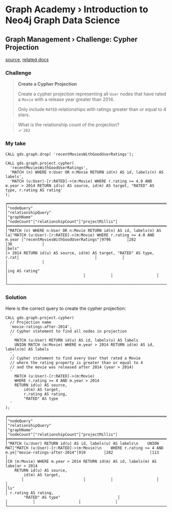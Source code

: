 # Graph Academy › Introduction to Neo4j Graph Data Science

## Graph Management › Challenge: Cypher Projection

[source](https://graphacademy.neo4j.com/courses/gds-product-introduction/2-graph-management/5-c-cypher-projection/), [related docs](https://neo4j.com/docs/graph-data-science/current/graph-project-cypher/#_multi_graph)

### Challenge

> **Create a Cypher Projection**
>
> Create a cypher projection representing all `User` nodes that have rated a `Movie` with a release year greater than 2014.  
>
> Only include `RATED` relationships with ratings greater than or equal to 4 stars.

> What is the relationship count of the projection?  
> ✓ `282`

### My take

```cypher
CALL gds.graph.drop( 'recentMoviesWithGoodUserRatings');

CALL gds.graph.project.cypher(
  'recentMoviesWithGoodUserRatings',
  'MATCH (n) WHERE n:User OR n:Movie RETURN id(n) AS id, labels(n) AS labels',
  'MATCH (u:User)-[r:RATED]->(m:Movie) WHERE r.rating >= 4.0 AND m.year > 2014 RETURN id(u) AS source, id(m) AS target, "RATED" AS type, r.rating AS rating'
);
```

```ascii
╒══════════════════════════════════════════════════════════════════════╤══════════════════════════════════════════════════════════════════════╤═════════════════════════════════╤═══════════╤═══════════════════╤═══════════════╕
│"nodeQuery"                                                           │"relationshipQuery"                                                   │"graphName"                      │"nodeCount"│"relationshipCount"│"projectMillis"│
╞══════════════════════════════════════════════════════════════════════╪══════════════════════════════════════════════════════════════════════╪═════════════════════════════════╪═══════════╪═══════════════════╪═══════════════╡
│"MATCH (n) WHERE n:User OR n:Movie RETURN id(n) AS id, labels(n) AS la│"MATCH (u:User)-[r:RATED]->(m:Movie) WHERE r.rating >= 4.0 AND m.year │"recentMoviesWithGoodUserRatings"│9796       │282                │36             │
│bels"                                                                 │> 2014 RETURN id(u) AS source, id(m) AS target, "RATED" AS type, r.rat│                                 │           │                   │               │
│                                                                      │ing AS rating"                                                        │                                 │           │                   │               │
└──────────────────────────────────────────────────────────────────────┴──────────────────────────────────────────────────────────────────────┴─────────────────────────────────┴───────────┴───────────────────┴───────────────┘
```

### Solution

Here is the correct query to create the cypher projection:

```cypher
CALL gds.graph.project.cypher(
  // Projection name
  'movie-ratings-after-2014',
  // Cypher statement to find all nodes in projection
  '
    MATCH (u:User) RETURN id(u) AS id, labels(u) AS labels
    UNION MATCH (m:Movie) WHERE m.year > 2014 RETURN id(m) AS id, labels(m) AS labels
  ',
  // Cypher statement to find every User that rated a Movie
  // where the rating property is greater than or equal to 4
  // and the movie was released after 2014 (year > 2014)
  '
    MATCH (u:User)-[r:RATED]->(m:Movie)
    WHERE r.rating >= 4 AND m.year > 2014
    RETURN id(u) AS source,
        id(m) AS target,
        r.rating AS rating,
        "RATED" AS type
  '
);
```

```ascii
╒══════════════════════════════════════════════════════════════════════╤══════════════════════════════════════════════════════════════════════╤══════════════════════════╤═══════════╤═══════════════════╤═══════════════╕
│"nodeQuery"                                                           │"relationshipQuery"                                                   │"graphName"               │"nodeCount"│"relationshipCount"│"projectMillis"│
╞══════════════════════════════════════════════════════════════════════╪══════════════════════════════════════════════════════════════════════╪══════════════════════════╪═══════════╪═══════════════════╪═══════════════╡
│"MATCH (u:User) RETURN id(u) AS id, labels(u) AS labels\n    UNION MAT│"MATCH (u:User)-[r:RATED]->(m:Movie)\n    WHERE r.rating >= 4 AND m.ye│"movie-ratings-after-2014"│910        │282                │113            │
│CH (m:Movie) WHERE m.year > 2014 RETURN id(m) AS id, labels(m) AS labe│ar > 2014
    RETURN id(u) AS source,
        id(m) AS target,
       │                          │           │                   │               │
│ls"                                                                   │ r.rating AS rating,
        "RATED" AS type"                         │                          │           │                   │               │
└──────────────────────────────────────────────────────────────────────┴──────────────────────────────────────────────────────────────────────┴──────────────────────────┴───────────┴───────────────────┴───────────────┘
```